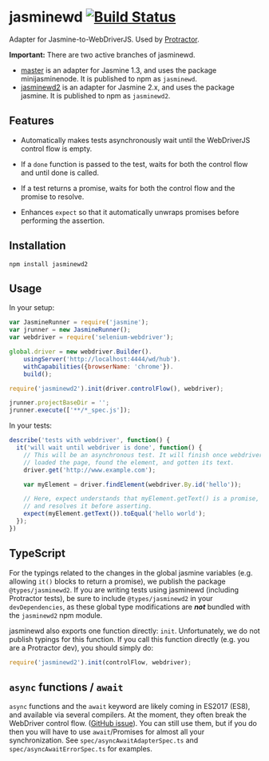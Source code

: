 jasminewd [![Build Status](https://travis-ci.org/angular/jasminewd.svg?branch=master)](https://travis-ci.org/angular/jasminewd)
=========

Adapter for Jasmine-to-WebDriverJS. Used by [Protractor](http://www.github.com/angular/protractor).

**Important:** There are two active branches of jasminewd.

 - [master](https://github.com/angular/jasminewd/tree/master) is an adapter for Jasmine 1.3, and uses the package minijasminenode. It is published to npm as `jasminewd`.
 - [jasminewd2](https://github.com/angular/jasminewd/tree/jasminewd2) is an adapter for Jasmine 2.x, and uses the package jasmine. It is published to npm as `jasminewd2`.

Features
--------

 - Automatically makes tests asynchronously wait until the WebDriverJS control flow is empty.

 - If a `done` function is passed to the test, waits for both the control flow and until done is called.

 - If a test returns a promise, waits for both the control flow and the promise to resolve.

 - Enhances `expect` so that it automatically unwraps promises before performing the assertion.

Installation
------------
```
npm install jasminewd2
```

Usage
-----

In your setup:

```js
var JasmineRunner = require('jasmine');
var jrunner = new JasmineRunner();
var webdriver = require('selenium-webdriver');

global.driver = new webdriver.Builder().
    usingServer('http://localhost:4444/wd/hub').
    withCapabilities({browserName: 'chrome'}).
    build();

require('jasminewd2').init(driver.controlFlow(), webdriver);

jrunner.projectBaseDir = '';
jrunner.execute(['**/*_spec.js']);
```

In your tests:

```js
describe('tests with webdriver', function() {
  it('will wait until webdriver is done', function() {
    // This will be an asynchronous test. It will finish once webdriver has
    // loaded the page, found the element, and gotten its text.
    driver.get('http://www.example.com');

    var myElement = driver.findElement(webdriver.By.id('hello'));

    // Here, expect understands that myElement.getText() is a promise,
    // and resolves it before asserting.
    expect(myElement.getText()).toEqual('hello world');
  });
})
```

TypeScript
----------

For the typings related to the changes in the global jasmine variables (e.g.
allowing `it()` blocks to return a promise), we publish the package
`@types/jasminewd2`.  If you are writing tests using jasminewd (including
Protractor tests), be sure to include `@types/jasminewd2` in your
`devDependencies`, as these global type modifications are ***not*** bundled with
the `jasminewd2` npm module.

jasminewd also exports one function directly: `init`.  Unfortunately, we do not
publish typings for this function.  If you call this function directly (e.g. you
are a Protractor dev), you should simply do:

```ts
require('jasminewd2').init(controlFlow, webdriver);
```

`async` functions / `await`
---------------------------

`async` functions and the `await` keyword are likely coming in ES2017 (ES8), and
available via several compilers.  At the moment, they often break the WebDriver
control flow.
([GitHub issue](https://github.com/SeleniumHQ/selenium/issues/3037)).  You can
still use them, but if you do then you will have to use `await`/Promises for
almost all your synchronization.  See `spec/asyncAwaitAdapterSpec.ts` and
`spec/asyncAwaitErrorSpec.ts` for examples.
